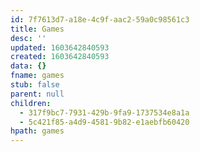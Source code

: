 ```yaml
---
id: 7f7613d7-a18e-4c9f-aac2-59a0c98561c3
title: Games
desc: ''
updated: 1603642840593
created: 1603642840593
data: {}
fname: games
stub: false
parent: null
children:
  - 317f9bc7-7931-429b-9fa9-1737534e8a1a
  - 5c421f85-a4d9-4581-9b82-e1aebfb60420
hpath: games
---
```



